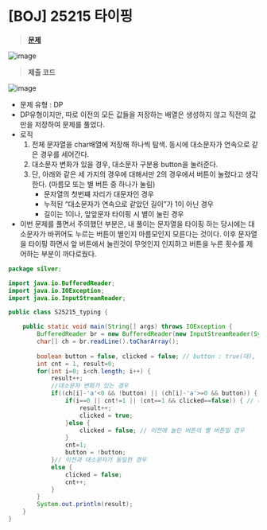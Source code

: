 # [BOJ] 25215 타이핑
> **[문제](https://www.acmicpc.net/problem/25215)**
>
![image](https://user-images.githubusercontent.com/80896077/172550939-7b345166-1cc5-4bc8-b909-25039de5b9b7.png)
  

> **제출 코드**
>
![image](https://user-images.githubusercontent.com/80896077/172550728-7b4ef264-b2e8-4948-a556-6cb627d4b191.png)
- 문제 유형 : DP
- DP유형이지만, 따로 이전의 모든 값들을 저장하는 배열은 생성하지 않고 직전의 값만을 저장하여 문제를 풀었다.
- 로직
    1. 전체 문자열을 char배열에 저장해 하나씩 탐색. 동시에 대소문자가 연속으로 같은 경우를 세어간다. 
    2. 대소문자 변화가 있을 경우, 대소문자 구분용 button을 눌러준다.
    3. 단, 아래와 같은 세 가지의 경우에 대해서만 2의 경우에서 버튼이 눌렸다고 생각한다. (마름모 또는 별 버튼 중 하나가 눌림)
        - 문자열의 첫번쨰 자리가 대문자인 경우
        - 누적된 “대소문자가 연속으로 같았던 길이”가 1이 아닌 경우
        - 길이는 1이나, 앞앞문자 타이핑 시 별이 눌린 경우
- 이번 문제를 풀면서 주의했던 부분은, 내 풀이는 문자열을 타이핑 하는 당시에는 대소문자가 바뀌어도 누르는 버튼이 별인지 마름모인지 모른다는 것이다. 이후 문자열을 타이핑 하면서 앞 버튼에서 눌린것이 무엇인지 인지하고 버튼을 누른 횟수를 제어하는 부분이 까다로웠다.

```java
package silver;

import java.io.BufferedReader;
import java.io.IOException;
import java.io.InputStreamReader;

public class S25215_typing {

	public static void main(String[] args) throws IOException {
		BufferedReader br = new BufferedReader(new InputStreamReader(System.in));
		char[] ch = br.readLine().toCharArray();
		
		boolean button = false, clicked = false; // button : true(대), false(소) / clicked : 이전 입력에서 버튼을 눌렀는지 여부
		int cnt = 1, result=0;
		for(int i=0; i<ch.length; i++) {
			result++;
			//대소문자 변화가 있는 경우
			if((ch[i]-'a'<0 && !button) || (ch[i]-'a'>=0 && button)) { 
				if(i==0 || cnt!=1 || (cnt==1 && clicked==false)) { // 버튼이 눌린경우 (별인지 마름모인지 모름)
					result++;
					clicked = true;
				}else {
					clicked = false; // 이전에 눌린 버튼이 별 버튼일 경우
				}
				cnt=1;
				button = !button;
			}// 이전과 대소문자가 동일한 경우
			else { 
				clicked = false;
				cnt++;
			}
		}
		System.out.println(result);
	}
}
```
